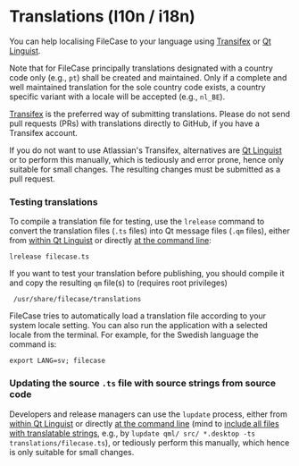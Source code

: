 # Translations (l10n / i18n)

You can help localising FileCase to your language using [Transifex](https://app.transifex.com/olf/filecase) or [Qt Linguist](https://doc.qt.io/qt-5/qtlinguist-index.html).

Note that for FileCase principally translations designated with a country code only (e.g., `pt`) shall be created and maintained.  Only if a complete and well maintained translation for the sole country code exists, a country specific variant with a locale will be accepted (e.g., `nl_BE`).

[Transifex](https://app.transifex.com/olf/filecase) is the preferred way of submitting translations.  Please do not send pull requests (PRs) with translations directly to GitHub, if you have a Transifex account.

If you do not want to use Atlassian's Transifex, alternatives are [Qt Linguist](https://doc.qt.io/qt-5/linguist-translators.html) or to perform this manually, which is tediously and error prone, hence only suitable for small changes.  The resulting changes must be submitted as a pull request.

### Testing translations

To compile a translation file for testing, use the `lrelease` command to convert the translation files (`.ts` files) into Qt message files (`.qm` files), either from [within Qt Linguist](https://doc.qt.io/qtcreator/creator-editor-external.html) or directly [at the command line](https://doc.qt.io/qt-5/linguist-manager.html):
```
lrelease filecase.ts
```
If you want to test your translation before publishing, you should compile it and copy the resulting `qm` file(s) to (requires root privileges)
```
 /usr/share/filecase/translations
```
FileCase tries to automatically load a translation file according to your system locale setting.  You can also run the application with a selected locale from the terminal.  For example, for the Swedish language the command is:
```
export LANG=sv; filecase
```

### Updating the source `.ts` file with source strings from source code 

Developers and release managers can use the `lupdate` process, either from [within Qt Linguist](https://doc.qt.io/qtcreator/creator-editor-external.html) or directly [at the command line](https://doc.qt.io/qt-5/linguist-manager.html) (mind to [include all files with translatable strings](https://github.com/storeman-developers/harbour-storeman/pull/431#issuecomment-1659024529), e.g., by `lupdate qml/ src/ *.desktop -ts translations/filecase.ts`), or tediously perform this manually, which hence is only suitable for small changes.

